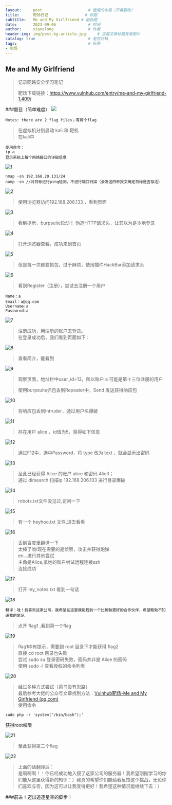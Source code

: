 ```yaml
---
layout:     post   				    # 使用的布局（不需要改）
title:      靶场日记    			# 标题 
subtitle:   Me and My Girlfriend # 副标题
date:       2023-09-06				# 时间
author:     xiaoelong 				# 作者
header-img: img/post-bg-article.jpg 	# 这篇文章标题背景图片
catalog: true 						# 是否归档
tags:								# 标签
- 靶场
---
```

    
 ## Me and My Girlfriend
>记录网路安全学习笔记
>
>靶场下载链接：https://www.vulnhub.com/entry/me-and-my-girlfriend-1,409/  


###题目（简单难度）
![](https://raw.githubusercontent.com/aoe198185/aoe198185.github.io/master/img/diary/2023-09-06/Me_and_My_Girlfriend.png)
~~~
Notes: there are 2 flag files；有两个flag
~~~
>在虚拟机分别启动 kali 和 靶机  
>在kali中
~~~
使用命令：
ip a
显示系统上每个网络接口的详细信息
~~~
![1](https://raw.githubusercontent.com/aoe198185/aoe198185.github.io/master/img/diary/2023-09-06/1.png)
~~~
nmap -sn 192.168.20.131/24
namp -sn //对目标进行ping检测，不进行端口扫描（会发送四种报文确定目标是否存活）
~~~
![2](https://raw.githubusercontent.com/aoe198185/aoe198185.github.io/master/img/diary/2023-09-06/2.png)

>使用浏览器访问192.168.206.133 ，看到页面  
>
![3](https://raw.githubusercontent.com/aoe198185/aoe198185.github.io/master/img/diary/2023-09-06/3.png)  
>看到提示，burpsuite启动！
>伪造HTTP请求头，让其以为是本地登录

![4](https://raw.githubusercontent.com/aoe198185/aoe198185.github.io/master/img/diary/2023-09-06/4.png)  

>打开浏览器查看，成功来到首页  

![5](https://raw.githubusercontent.com/aoe198185/aoe198185.github.io/master/img/diary/2023-09-06/5.png)

>但是每一次都要抓包，过于麻烦，使用插件HackBar添加请求头  

![6](https://raw.githubusercontent.com/aoe198185/aoe198185.github.io/master/img/diary/2023-09-06/6.png)

>看到Register（注册），尝试去注册一个用户  
~~~
Name：a
Email：a@qq.com
Username:a
Passwrod:a
~~~
![7](https://raw.githubusercontent.com/aoe198185/aoe198185.github.io/master/img/diary/2023-09-06/7.png)
>注册成功，用注册的账户去登录。  
>在登录成功后，我们看到页面如下：

![8](https://raw.githubusercontent.com/aoe198185/aoe198185.github.io/master/img/diary/2023-09-06/8.png)  

>查看简介，能看到  

![9](https://raw.githubusercontent.com/aoe198185/aoe198185.github.io/master/img/diary/2023-09-06/9.png)  

>观察页面，地址栏中user_id=13，所以账户 a 可能是第十三位注册的用户  

>使用burpsuite抓包丢到Repeater中，Send 发送获得响应包  

![10](https://raw.githubusercontent.com/aoe198185/aoe198185.github.io/master/img/diary/2023-09-06/10.png)

>将响应包丢到Intruder，通过用户名爆破  

![11](https://raw.githubusercontent.com/aoe198185/aoe198185.github.io/master/img/diary/2023-09-06/11.png)

>存在用户 alice ，id值为5，获得如下信息  
 
![12](https://raw.githubusercontent.com/aoe198185/aoe198185.github.io/master/img/diary/2023-09-06/12.png)

>通过F12中，选中Password，将 type 改为 text ，就会显示出密码  

![13](https://raw.githubusercontent.com/aoe198185/aoe198185.github.io/master/img/diary/2023-09-06/13.png)

>至此已经获得 Alice 的账户 alice 和密码 4lic3；  
>通过 dirsearch 扫描ip 192.168.206.133 进行目录爆破

![14](https://raw.githubusercontent.com/aoe198185/aoe198185.github.io/master/img/diary/2023-09-06/14.png)

>robots.txt文件没见过,访问一下  

![15](https://raw.githubusercontent.com/aoe198185/aoe198185.github.io/master/img/diary/2023-09-06/15.png)

>有一个 heyhoo.txt 文件,进去看看  

![16](https://raw.githubusercontent.com/aoe198185/aoe198185.github.io/master/img/diary/2023-09-06/16.png)

>丢到百度里翻译一下  
>太棒了!你现在需要的是侦察，攻击并获得炮弹  
>en...进行其他尝试  
>主角是Alice,拿她的账户尝试远程连接ssh  
>连接成功

![17](https://raw.githubusercontent.com/aoe198185/aoe198185.github.io/master/img/diary/2023-09-06/17.png)

>打开 my_notes.txt 看到一句话
 
![18](https://raw.githubusercontent.com/aoe198185/aoe198185.github.io/master/img/diary/2023-09-06/18.png)

~~~
翻译：哇！我喜欢这家公司，我希望在这里我能找到一个比鲍勃更好的合作伙伴，希望鲍勃不知道我的笔记
~~~

>点开 flag1 ,看到第一个flag  

![19](https://raw.githubusercontent.com/aoe198185/aoe198185.github.io/master/img/diary/2023-09-06/19.png)

>flag1中有提示，需要到 root 目录下才能获得 flag2  
>直接 cd root 目录也失败  
>尝试 sudo su 登录密码失败，密码并非是 Alice 的密码  
>使用 sudo -l 查看授权的命令列表

![20](https://raw.githubusercontent.com/aoe198185/aoe198185.github.io/master/img/diary/2023-09-06/20.png)

>经过多种方式尝试（菜鸟没有思路）  
>最后参考大佬的公众号文章找到方法：[Vulnhub靶场-Me and My Girlfriend (qq.com)](https://mp.weixin.qq.com/s/exQsNQfi4Bd-Tna8sxuGJg)  
>使用命令
~~~
sudo php -r 'system("/bin/bash");'
~~~
获得root权限

![21](https://raw.githubusercontent.com/aoe198185/aoe198185.github.io/master/img/diary/2023-09-06/21.png)

>至此获得第二个flag

![22](https://raw.githubusercontent.com/aoe198185/aoe198185.github.io/master/img/diary/2023-09-06/22.png)

>上面的话翻译后：  
>是啊啊啊！！你已经成功地入侵了这家公司的服务器！我希望刚刚学习的你们能从这里获得新的知识：）我真的希望你们能给我反馈这个挑战，无论你们喜欢与否，因为这可以让我变得更好！我希望这种情况能继续下去：）


###前进！迈出追逐星空的脚步！
